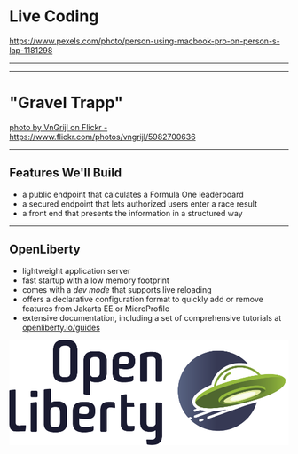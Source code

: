 <!-- .slide: data-background="img/background/live-coding-java.jpg" data-background-color="black" data-background-opacity="0.4" -->

# **Live Coding** <!-- .element class="stroke" -->

<https://www.pexels.com/photo/person-using-macbook-pro-on-person-s-lap-1181298> <!-- .element: class="attribution" -->

---

<!-- .slide: data-background="img/background/nurburgring-gravel-trap.jpg" data-background-color="black" data-background-opacity="0.9" -->

---

<!-- .slide: data-background="img/background/nurburgring-gravel-trap.jpg" data-background-color="black" data-background-opacity="0.3" -->

# **"Gravel Trapp"** <!-- .element class="stroke" -->

<a href="https://www.flickr.com/photos/vngrijl/5982700636" class="attribution">photo by VnGrijl on Flickr - https://www.flickr.com/photos/vngrijl/5982700636</a>

---

## Features We'll Build

- a public endpoint that calculates a Formula One leaderboard <!-- .element: class="fragment fade-in-then-semi-out" -->
- a secured endpoint that lets authorized users enter a race result <!-- .element: class="fragment fade-in-then-semi-out" -->
- a front end that presents the information in a structured way <!-- .element: class="fragment fade-in-then-semi-out" -->

---

## OpenLiberty

* lightweight application server <!-- .element: class="fragment fade-in-then-semi-out" -->
* fast startup with a low memory footprint <!-- .element: class="fragment fade-in-then-semi-out" -->
* comes <!-- .element: class="fragment fade-in-then-semi-out" --> with a *dev mode* that supports live reloading 
* offers a declarative configuration format to quickly add or remove features from Jakarta EE or MicroProfile <!-- .element: class="fragment fade-in-then-semi-out" -->
* extensive documentation, including <!-- .element: class="fragment" --> a set of comprehensive tutorials at [openliberty.io/guides](https://openliberty.io/guides/) 

![OpenLiberty logo](img/logos/open-liberty.png) <!-- .element: width="30%" -->
